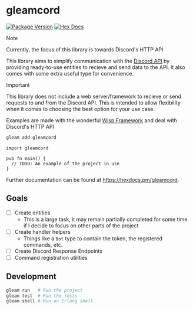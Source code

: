 # gleamcord

[![Package Version](https://img.shields.io/hexpm/v/gleamcord)](https://hex.pm/packages/gleamcord)
[![Hex Docs](https://img.shields.io/badge/hex-docs-ffaff3)](https://hexdocs.pm/gleamcord/)

> [!NOTE]
> Currently, the focus of this library is towards Discord's HTTP API

This library aims to simplify communication with the [Discord API](https://discord.com/developers/docs/intro)
by providing ready-to-use entities to recieve and send data to the API. It also comes with some extra useful type for convenience.

> [!IMPORTANT]
> This library does not include a web server/framework to recieve or send requests to and from the Discord API.
> This is intended to allow flexibility when it comes to choosing the best option for your use case.
>
> Examples are made with the wonderful [Wisp Framework](https://gleam-wisp.github.io/wisp/) and deal with Discord's HTTP API

```sh
gleam add gleamcord
```
```gleam
import gleamcord

pub fn main() {
  // TODO: An example of the project in use
}
```

Further documentation can be found at <https://hexdocs.pm/gleamcord>.

## Goals
- [ ] Create entities
  - This is a large task, it may remain partially completed for some time if I decide to focus on other parts of the project
- [ ] Create handler helpers
  - Things like a `Bot` type to contain the token, the registered commands, etc.
- [ ] Create Discord Response Endpoints
- [ ] Command registration utilities

## Development

```sh
gleam run   # Run the project
gleam test  # Run the tests
gleam shell # Run an Erlang shell
```
